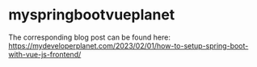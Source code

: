 # myspringbootvueplanet

The corresponding blog post can be found here: https://mydeveloperplanet.com/2023/02/01/how-to-setup-spring-boot-with-vue-js-frontend/
